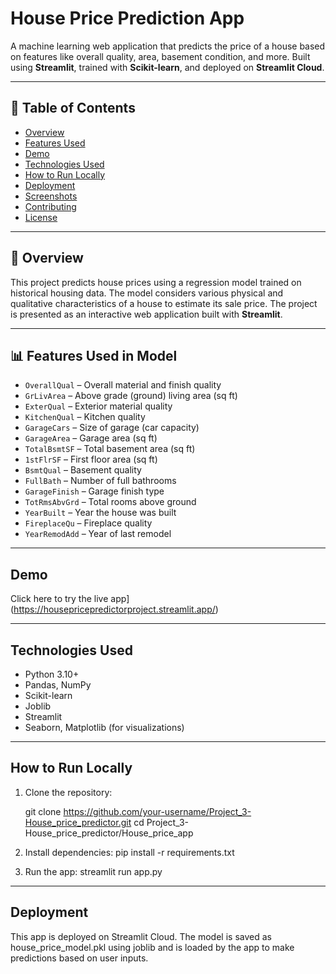 # House Price Prediction App

A machine learning web application that predicts the price of a house based on features like overall quality, area, basement condition, and more. Built using **Streamlit**, trained with **Scikit-learn**, and deployed on **Streamlit Cloud**.

---

## 📌 Table of Contents

- [Overview](#overview)
- [Features Used](#features-used)
- [Demo](#demo)
- [Technologies Used](#technologies-used)
- [How to Run Locally](#how-to-run-locally)
- [Deployment](#deployment)
- [Screenshots](#screenshots)
- [Contributing](#contributing)
- [License](#license)

---

## 📖 Overview

This project predicts house prices using a regression model trained on historical housing data. The model considers various physical and qualitative characteristics of a house to estimate its sale price. The project is presented as an interactive web application built with **Streamlit**.

---

## 📊 Features Used in Model

- `OverallQual` – Overall material and finish quality  
- `GrLivArea` – Above grade (ground) living area (sq ft)  
- `ExterQual` – Exterior material quality  
- `KitchenQual` – Kitchen quality  
- `GarageCars` – Size of garage (car capacity)  
- `GarageArea` – Garage area (sq ft)  
- `TotalBsmtSF` – Total basement area (sq ft)  
- `1stFlrSF` – First floor area (sq ft)  
- `BsmtQual` – Basement quality  
- `FullBath` – Number of full bathrooms  
- `GarageFinish` – Garage finish type  
- `TotRmsAbvGrd` – Total rooms above ground  
- `YearBuilt` – Year the house was built  
- `FireplaceQu` – Fireplace quality  
- `YearRemodAdd` – Year of last remodel

---

## Demo

 Click here to try the live app](https://housepricepredictorproject.streamlit.app/)

---

## Technologies Used

- Python 3.10+
- Pandas, NumPy
- Scikit-learn
- Joblib
- Streamlit
- Seaborn, Matplotlib (for visualizations)

---

## How to Run Locally

1. Clone the repository:

    git clone https://github.com/your-username/Project_3-House_price_predictor.git
    cd Project_3-House_price_predictor/House_price_app

2. Install dependencies:
    pip install -r requirements.txt

3. Run the app:
   streamlit run app.py

---

## Deployment
This app is deployed on Streamlit Cloud.
The model is saved as house_price_model.pkl using joblib and is loaded by the app to make predictions based on user inputs.


